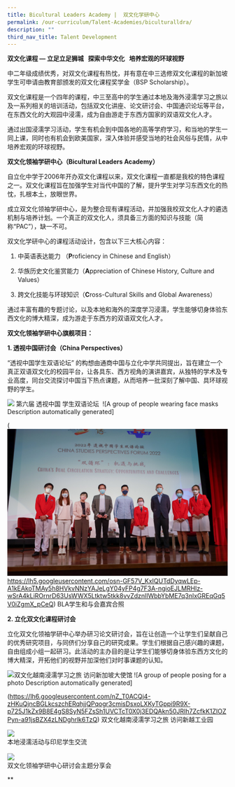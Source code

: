 ```yaml
---
title: Bicultural Leaders Academy |  双文化学研中心
permalink: /our-curriculum/Talent-Academies/biculturalldra/
description: ""
third_nav_title: Talent Development
---
```

**双文化课程 — 立足立足狮城 &nbsp; 探索中华文化 &nbsp; 培养宏观的环球视野**

中二年级成绩优秀，对双文化课程有热忱，并有意在中三选修双文化课程的新加坡学生可申请由教育部颁发的双文化课程奖学金（BSP Scholarship）。

  

双文化课程是一个四年的课程，中三至高中的学生通过本地及海外浸濡学习之旅以及一系列相关的培训活动，包括双文化讲座、论文研讨会、中国通识论坛等平台，在东西文化的大观园中浸濡，成为自由游走于东西方国家的双语双文化人才。

  

通过出国浸濡学习活动，学生有机会到中国各地的高等学府学习，和当地的学生一同上课，同时也有机会到欧美国家，深入体验并感受当地的社会风俗与民情，从中培养宏观的环球视野。

  


**双文化领袖学研中心（Bicultural Leaders Academy）**

自立化中学于2006年开办双文化课程以来，双文化课程一直都是我校的特色课程之一。双文化课程旨在加强学生对当代中国的了解，提升学生对学习东西文化的热忱，扎根本土，放眼世界。

  

成立双文化领袖学研中心，是为整合现有课程活动，并加强我校双文化人才的遴选机制与培养计划。一个真正的双文化人，须具备三方面的知识与技能（简称“PAC”），缺一不可。

  

双文化学研中心的课程活动设计，包含以下三大核心内容：

1.  中英语表达能力 （**P**roficiency in Chinese and English）
    
2.  华族历史文化鉴赏能力（**A**ppreciation of Chinese History, Culture and Values）
    
3.  跨文化技能与环球知识（**C**ross-Cultural Skills and Global Awareness）
    

  

通过丰富有趣的专题讨论，以及本地和海外的深度学习浸濡，学生能够切身体验东西文化的博大精深，成为游走于东西方的双语双文化人才。




**双文化领袖学研中心旗舰项目：**


**1.  透视中国研讨会（China Perspectives）**
    
“透视中国学生双语论坛” 的构想由通商中国与立化中学共同提出，旨在建立一个真正双语双文化的校园平台，让各具东、西方视角的演讲嘉宾，从独特的学术及专业高度，同台交流探讨中国当下热点课题，从而培养一批深刻了解中国、具环球视野的学生。

![](![](/images/2023/Curriculum/2023-bla01.jpg)https://lh6.googleusercontent.com/_P4TJg7GJWD3y8MdSBk5oknxbfNfmevKSgiNN7KlwjKJSriALLFlLmx9UI--NSJvxgdTe1Lkl8RnNHq8PKbC0XDFd3qdc8Q34ZZlsDieotGCpy4ejanX6HWQ3g2kKpk1HAsSNzWhpSTM5r0tF4GCxg)&nbsp;第六届 透视中国 学生双语论坛&nbsp; ![A group of people wearing face masks
Description automatically generated]

(![](/images/2023/Curriculum/2023-bla02.jpg)https://lh5.googleusercontent.com/osn-GF57V_KxIQUTdDyqwLEp-A1kEAkoTMAy5h8HVkvNNzYAJeLgY04yFP4g7F3A-ngioEJLMRHlz-wSrA4kLiROrnrD63UsWWX5Ltktw5tkk8vvZdznlIWbbYbME7q3nlxGREqGq5V0iZgmX_pCeQ) BLA学生和与会嘉宾合照&nbsp;&nbsp;&nbsp;&nbsp;&nbsp;&nbsp;
&nbsp; &nbsp; &nbsp; &nbsp; &nbsp; &nbsp; &nbsp; &nbsp; &nbsp; &nbsp;

**2.  立化双文化课程研讨会**
    
立化双文化领袖学研中心举办研习论文研讨会，旨在让创造一个让学生们呈献自己的优秀研究项目，与同侪们分享自己的研究成果。学生们根据自己感兴趣的课题，自由组成小组一起研习。此活动的主办目的是让学生们能够切身体验东西方文化的博大精深，开拓他们的视野并加深他们对时事课题的认知。

![](https://lh3.googleusercontent.com/-5WjXmXhZDfBjqqIbXNpIDWtR1oWnrPN12Z7Xe4ZvPuU0Wyy8MeJE9p8gaASpnwfgHNFipW7qTiuZLhT5LnqhvJqzFV0XIkvQlfF_wctr3ZqIrTbzFVBaI5wNqZbTm44yIAC2L7XPio8F1zrfvYsuw)双文化越南浸濡学习之旅 访问新加坡大使馆 ![A group of people posing for a photo
Description automatically generated]

(https://lh6.googleusercontent.com/nZ_T0ACQj4-zHKuQjncBGLkcszchERqhjjQPqogr3cmisDsxoLXKyTGppi9R9X-p725J1kZx9B8E4gS8SyN5FZsSh1UVCTcT0X0j3EDQAkn50JRIh7ZcfkK1ZIOZPyn-a91jsBZX4zLNDghrlk6TzQ) 双文化越南浸濡学习之旅 访问新越工业园
  

<img src="https://www.rivervalleyhigh.moe.edu.sg/images/2023/Curriculum/2023-bla05.jpg" align="left" style="width:40%">
<br clear="left">
本地浸濡活动与印尼学生交流
<br clear="left"><br>

<img src="https://www.rivervalleyhigh.moe.edu.sg/images/2023/Curriculum/2023-bla06.jpg" align="left" style="width:40%">
<br clear="left">
双文化领袖学研中心研讨会主题分享会

**